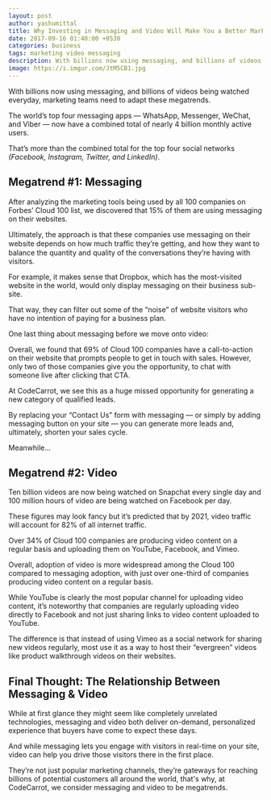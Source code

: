```yaml
---
layout: post
author: yashumittal
title: Why Investing in Messaging and Video Will Make You a Better Marketer
date: 2017-09-16 01:40:00 +0530
categories: business
tags: marketing video messaging
description: With billions now using messaging, and billions of videos being watched everyday, marketing teams need to adapt. Here are some best practices that can help
image: https://i.imgur.com/JtM5CB1.jpg
---
```


With billions now using messaging, and billions of videos being watched everyday, marketing teams need to adapt these megatrends.

The world’s top four messaging apps — WhatsApp, Messenger, WeChat, and Viber — now have a combined total of nearly 4 billion monthly active users.

That’s more than the combined total for the top four social networks _(Facebook, Instagram, Twitter, and LinkedIn)_.

## Megatrend #1: Messaging

After analyzing the marketing tools being used by all 100 companies on Forbes’ Cloud 100 list, we discovered that 15% of them are using messaging on their websites.

Ultimately, the approach is that these companies use messaging on their website depends on how much traﬃc they’re getting, and how they want to balance the quantity and quality of the conversations they’re having with visitors.

For example, it makes sense that Dropbox, which has the most-visited website in the world, would only display messaging on their business sub-site.

That way, they can filter out some of the “noise” of website visitors who have no intention of paying for a business plan.

One last thing about messaging before we move onto video:

Overall, we found that 69% of Cloud 100 companies have a call-to-action on their website that prompts people to get in touch with sales. However, only two of those companies give you the opportunity, to chat with someone live after clicking that CTA.

At CodeCarrot, we see this as a huge missed opportunity for generating a new category of qualified leads.

By replacing your “Contact Us” form with messaging — or simply by adding messaging button on your site — you can generate more leads and, ultimately, shorten your sales cycle.

Meanwhile…

## Megatrend #2: Video

Ten billion videos are now being watched on Snapchat every single day and 100 million hours of video are being watched on Facebook per day.

These figures may look fancy but it’s predicted that by 2021, video traffic will account for 82% of all internet traffic.

Over 34% of Cloud 100 companies are producing video content on a regular basis and uploading them on YouTube, Facebook, and Vimeo.

Overall, adoption of video is more widespread among the Cloud 100 compared to messaging adoption, with just over one-third of companies producing video content on a regular basis.

While YouTube is clearly the most popular channel for uploading video content, it’s noteworthy that companies are regularly uploading video directly to Facebook and not just sharing links to video content uploaded to YouTube.

The difference is that instead of using Vimeo as a social network for sharing new videos regularly, most use it as a way to host their “evergreen” videos like product walkthrough videos on their websites.

## Final Thought: The Relationship Between Messaging & Video

While at first glance they might seem like completely unrelated technologies, messaging and video both deliver on-demand, personalized experience that buyers have come to expect these days.

And while messaging lets you engage with visitors in real-time on your site, video can help you drive those visitors there in the first place.

They’re not just popular marketing channels, they’re gateways for reaching billions of potential customers all around the world, that's why, at CodeCarrot, we consider messaging and video to be megatrends.